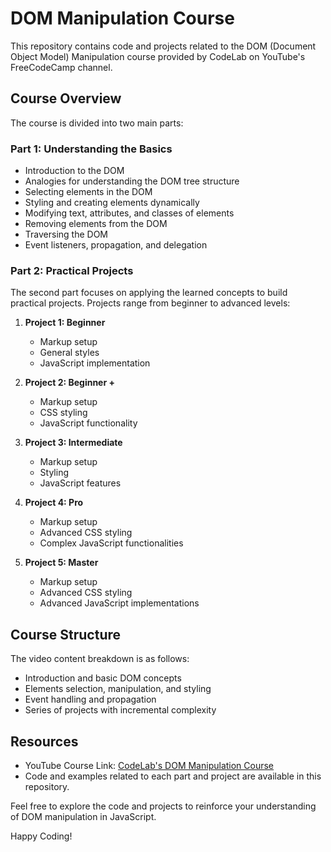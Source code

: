 # DOM Manipulation Course

This repository contains code and projects related to the DOM (Document Object Model) Manipulation course provided by CodeLab on YouTube's FreeCodeCamp channel.

## Course Overview

The course is divided into two main parts:

### Part 1: Understanding the Basics

- Introduction to the DOM
- Analogies for understanding the DOM tree structure
- Selecting elements in the DOM
- Styling and creating elements dynamically
- Modifying text, attributes, and classes of elements
- Removing elements from the DOM
- Traversing the DOM
- Event listeners, propagation, and delegation

### Part 2: Practical Projects

The second part focuses on applying the learned concepts to build practical projects. Projects range from beginner to advanced levels:

1. **Project 1: Beginner**
   - Markup setup
   - General styles
   - JavaScript implementation

2. **Project 2: Beginner +**
   - Markup setup
   - CSS styling
   - JavaScript functionality

3. **Project 3: Intermediate**
   - Markup setup
   - Styling
   - JavaScript features

4. **Project 4: Pro**
   - Markup setup
   - Advanced CSS styling
   - Complex JavaScript functionalities

5. **Project 5: Master**
   - Markup setup
   - Advanced CSS styling
   - Advanced JavaScript implementations

## Course Structure

The video content breakdown is as follows:

- Introduction and basic DOM concepts
- Elements selection, manipulation, and styling
- Event handling and propagation
- Series of projects with incremental complexity

## Resources

- YouTube Course Link: [CodeLab's DOM Manipulation Course](https://www.youtube.com/c/codelab98)
- Code and examples related to each part and project are available in this repository.

Feel free to explore the code and projects to reinforce your understanding of DOM manipulation in JavaScript.

Happy Coding!
